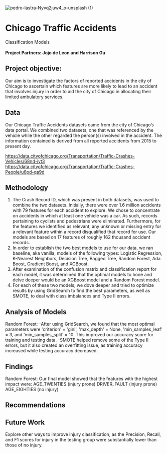 ![pedro-lastra-Nyvq2juw4_o-unsplash (1)](https://user-images.githubusercontent.com/75818628/129616561-9e4b9e88-1bce-499f-89b1-88dc448d0dcc.jpg)
# Chicago Traffic Accidents  
Classification Models  
<br>**Project Partners: Jojo de Leon and Harrison Gu**

## Project objective: 
Our aim is to investigate the factors of reported accidents in the city of Chicago to ascertain which features are more likely to lead to an accident that involves injury in order to aid the city of Chicago in allocating their limited ambulatory services.

## Data
Our Chicago Traffic Accidents datasets came from the city of Chicago’s data portal. We combined two datasets, one that was referenced by the vehicle while the other regarded the person(s) involved in the accident. The information contained is derived from all reported accidents from 2015 to present day. 

https://data.cityofchicago.org/Transportation/Traffic-Crashes-Vehicles/68nd-jvt3  
https://data.cityofchicago.org/Transportation/Traffic-Crashes-People/u6pd-qa9d  

## Methodology  
1. The Crash Record ID, which was present in both datasets, was used to combine the two datasets. Initially, there were over 1.6 million accidents with 79 features for each accident to explore. We chose to concentrate on accidents in which at least one vehicle was a car.  As such, records pertaining to cyclists and pedestrians were eliminated. Furthermore, for the features we identified as relevant, any unknown or missing entry for a relevant feature within a record disqualified that record for use. Our models are based on 17 features of roughly 162 thousand accident records. 
2. In order to establish the two best models to use for our data, we ran baseline, aka vanilla, models of the following types: Logistic Regression, K-Nearest Neighbors, Decision Tree, Bagged Tree, Random Forest, Ada Boost, Gradient Boost, and XGBoost. 
3. After examination of the confusion matrix and classification report for each model, it was determined that the optimal models to hone and delve deeper would be an XGBoost model and a Random Forest model.
4. For each of these two models, we dove deeper and tried to optimize results by using GridSearch to find the best parameters, as well as SMOTE, to deal with class imbalances and Type II errors.

## Analysis of Models
Random Forest: 
-After using GridSearch, we found that the most optimal parameters were 'criterion' = 'gini', 'max_depth' = None, 'min_samples_leaf' = 3, and 'min_samples_split' = 10. This improved our accuracy score for training and testing data.
-SMOTE helped remove some of the Type II errors, but it also created an overfitting issue, as training accuracy increased while testing accuracy decreased.

## Findings
Random Forest:
Our final model showed that the features with the highest impact were:
AGE_TWENTIES (injury prone)
DRIVER_FAULT (injury prone)
AGE_EIGHTIES (no injury)

## Recommendations

## Future Work
Explore other ways to improve injury classification, as the Precision, Recall, and F1 scores for injury in the testing group were substantially lower than those of no injury.











